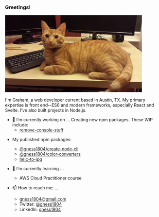 ### Greetings!

<img src="https://github.com/gness1804/gness1804/blob/main/assets/mal.jpg" width="450">

I'm Graham, a web developer current based in Austin, TX. My primary expertise is front end--ES6 and modern frameworks, especially React and Svelte. I've also built projects in Node.js.

- 🔭 I’m currently working on ...
Creating new npm packages. These WIP include:
	- [remove-console-stuff](https://github.com/gness1804/remove-console-stuff)

* My published npm packages:

	- [@gness1804/create-node-cli](https://www.npmjs.com/package/@gness1804/create-node-cli)
	- [@gness1804/color-converters](https://www.npmjs.com/package/@gness1804/color-converters)
	- [heic-to-jpg](https://www.npmjs.com/package/heic-to-jpg)

- 🌱 I’m currently learning ...
	- AWS Cloud Practitioner course

- 📫 How to reach me: ...
	- gness1804@gmail.com
	- Twitter: [@gness1804](https://twitter.com/gness1804)
	- LinkedIn: [gness1804](https://www.linkedin.com/in/gness1804)



<!--
**gness1804/gness1804** is a ✨ _special_ ✨ repository because its `README.md` (this file) appears on your GitHub profile.

Here are some ideas to get you started:



- 👯 I’m looking to collaborate on ...
- 🤔 I’m looking for help with ...
- 💬 Ask me about ...
- 😄 Pronouns: ...
- ⚡ Fun fact: ...
-->
